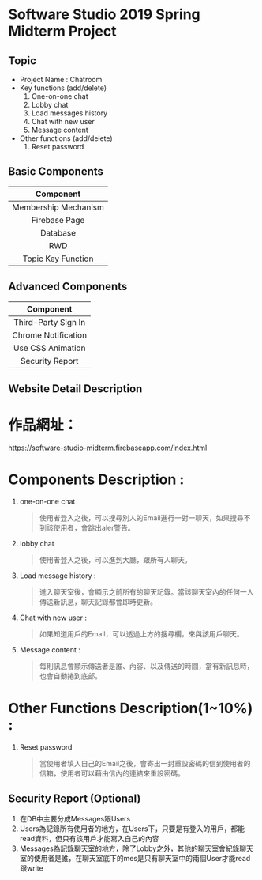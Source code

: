 # Software Studio 2019 Spring Midterm Project

## Topic
* Project Name : Chatroom
* Key functions (add/delete)
    1. One-on-one chat
    2. Lobby chat
    3. Load messages history
    4. Chat with new user
    5. Message content
* Other functions (add/delete)
    1. Reset password

## Basic Components
|Component|
|:-:|
|Membership Mechanism|
|Firebase Page|
|Database|
|RWD|
|Topic Key Function|

## Advanced Components
|Component|
|:-:|
|Third-Party Sign In|
|Chrome Notification|
|Use CSS Animation|
|Security Report|

## Website Detail Description

# 作品網址：
https://software-studio-midterm.firebaseapp.com/index.html

# Components Description : 
1. one-on-one chat
    >使用者登入之後，可以搜尋別人的Email進行一對一聊天，如果搜尋不到該使用者，會跳出aler警告。
2. lobby chat
    >使用者登入之後，可以進到大廳，跟所有人聊天。
3. Load message history : 
    > 進入聊天室後，會顯示之前所有的聊天記錄。當該聊天室內的任何一人傳送新訊息，聊天記錄都會即時更新。

4. Chat with new user : 
    >如果知道用戶的Email，可以透過上方的搜尋欄，來與該用戶聊天。
5. Message content : 
    >每則訊息會顯示傳送者是誰、內容、以及傳送的時間，當有新訊息時，也會自動捲到底部。
# Other Functions Description(1~10%) : 
1. Reset password
    >當使用者填入自己的Email之後，會寄出一封重設密碼的信到使用者的信箱，使用者可以藉由信內的連結來重設密碼。
## Security Report (Optional)
1. 在DB中主要分成Messages跟Users
2. Users為記錄所有使用者的地方，在Users下，只要是有登入的用戶，都能read資料，但只有該用戶才能寫入自己的內容
3. Messages為記錄聊天室的地方，除了Lobby之外，其他的聊天室會紀錄聊天室的使用者是誰，在聊天室底下的mes是只有聊天室中的兩個User才能read跟write


